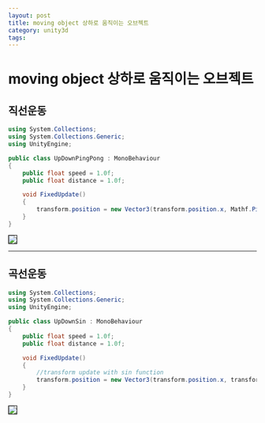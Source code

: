 ```yaml
---
layout: post
title: moving object 상하로 움직이는 오브젝트
category: unity3d
tags: 
---
```


# moving object 상하로 움직이는 오브젝트
## 직선운동
```csharp
using System.Collections;
using System.Collections.Generic;
using UnityEngine;

public class UpDownPingPong : MonoBehaviour
{
    public float speed = 1.0f;
    public float distance = 1.0f;

    void FixedUpdate()
    {
        transform.position = new Vector3(transform.position.x, Mathf.PingPong(Time.time * speed, distance), transform.position.z);    
    }
}
```

<img style='border:solid 1px black;' src="https://image.onethelab.com/resized/1731507926.jpg" />

---

## 곡선운동
```csharp
using System.Collections;
using System.Collections.Generic;
using UnityEngine;

public class UpDownSin : MonoBehaviour
{
    public float speed = 1.0f;
    public float distance = 1.0f;

    void FixedUpdate()
    {
        //transform update with sin function
        transform.position = new Vector3(transform.position.x, transform.position.y + Mathf.Sin(Time.time * speed) * distance, transform.position.z);
    }
}

```

<img style='border:solid 1px black;' src="https://image.onethelab.com/resized/1731507713.jpg" />